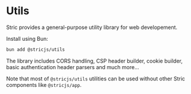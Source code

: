 # Utils
Stric provides a general-purpose utility library for web developement.

Install using Bun:
```bash
bun add @stricjs/utils 
```

The library includes CORS handling, CSP header builder, cookie builder, 
basic authentication header parsers and much more...

Note that most of `@stricjs/utils` utilities can be used without other 
Stric components like `@stricjs/app`.
